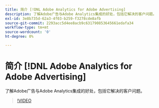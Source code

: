 ```yaml
---
title: 简介 [!DNL Adobe Analytics for Adobe Advertising]
description: 了解Adobe广告与Adobe Analytics集成的好处，包括它解决的客户问题。
exl-id: 3e8b735d-62a3-4f03-b259-f3278cde8afb
source-git-commit: 2293acc5d4ee8acb9c631790853645661edafa34
workflow-type: tm+mt
source-wordcount: '0'
ht-degree: 0%

---
```


# 简介 [!DNL Adobe Analytics for Adobe Advertising]

了解Adobe广告与Adobe Analytics集成的好处，包括它解决的客户问题。

>[!VIDEO](https://video.tv.adobe.com/v/33491)
